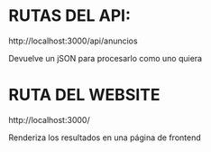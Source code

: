 # RUTAS DEL API:
http://localhost:3000/api/anuncios

Devuelve un jSON para procesarlo como uno quiera

# RUTA DEL WEBSITE

http://localhost:3000/

Renderiza los resultados en una página de frontend


